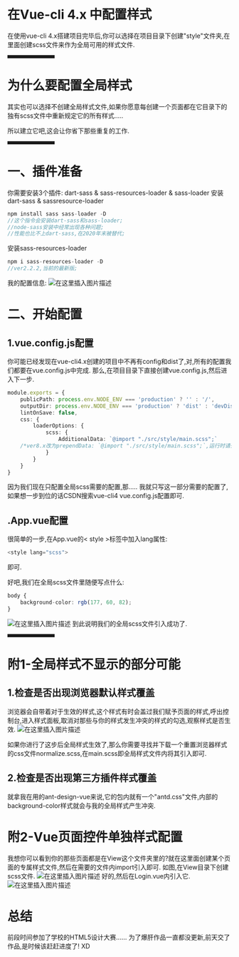 # 在Vue-cli 4.x 中配置样式
在使用vue-cli 4.x搭建项目完毕后,你可以选择在项目目录下创建"style"文件夹,在里面创建scss文件来作为全局可用的样式文件.
<hr style=" border:solid; width:100px; height:1px;" color=#000000 size=1">

# 为什么要配置全局样式

其实也可以选择不创建全局样式文件,如果你愿意每创建一个页面都在它目录下的独有scss文件中重新规定它的所有样式.....

所以建立它吧,这会让你省下那些重复的工作.
<hr style=" border:solid; width:100px; height:1px;" color=#000000 size=1">

# 一、插件准备
你需要安装3个插件: dart-sass   &  sass-resources-loader  &  sass-loader
安装dart-sass  &  sassresource-loader
```typescript
npm install sass sass-loader -D
//这个指令会安装dart-sass和sass-loader;
//node-sass安装中经常出现各种问题;
//性能也比不上dart-sass,在2020年末被替代;
```

安装sass-resources-loader
```typescript
npm i sass-resources-loader -D
//ver2.2.2,当前的最新版;
```

我的配置信息:
![在这里插入图片描述](https://img-blog.csdnimg.cn/2021061722051944.jpg?x-oss-process=image/watermark,type_ZmFuZ3poZW5naGVpdGk,shadow_10,text_aHR0cHM6Ly9ibG9nLmNzZG4ubmV0L3FxXzUyNjk3OTk0,size_16,color_FFFFFF,t_70#pic_center)

# 二、开始配置
## 1.vue.config.js配置
你可能已经发现在vue-cli4.x创建的项目中不再有config和dist了,对,所有的配置我们都要在vue.config.js中完成.
那么,在项目目录下直接创建vue.config.js,然后进入下一步.

```typescript
module.exports = {
    publicPath: process.env.NODE_ENV === 'production' ? '' : '/',
    outputDir: process.env.NODE_ENV === 'production' ? 'dist' : 'devDist',
    lintOnSave: false,
    css: {
        loaderOptions: {
            scss: {
                AdditionalData: `@import "./src/style/main.scss";`
    /*ver8.x改为prependData: `@import "./src/style/main.scss";`,运行时请去掉本注释 */
            }
        }
    }
}
```
因为我们现在只配置全局scss需要的配置,那.....
我就只写这一部分需要的配置了,如果想一步到位的话CSDN搜索vue-cli4 vue.config.js配置即可.

## .App.vue配置
很简单的一步,在App.vue的< style >标签中加入lang属性:

```typescript
<style lang="scss">
```
即可.

好吧,我们在全局scss文件里随便写点什么:

```typescript
body {
    background-color: rgb(177, 60, 82);
}

```
![在这里插入图片描述](https://img-blog.csdnimg.cn/20210617225216749.jpg?x-oss-process=image/watermark,type_ZmFuZ3poZW5naGVpdGk,shadow_10,text_aHR0cHM6Ly9ibG9nLmNzZG4ubmV0L3FxXzUyNjk3OTk0,size_16,color_FFFFFF,t_70#pic_center)
到此说明我们的全局scss文件引入成功了.


<hr style=" border:solid; width:100px; height:1px;" color=#000000 size=1">

# 附1-全局样式不显示的部分可能
## 1.检查是否出现浏览器默认样式覆盖
浏览器会自带着对于生效的样式,这个样式有时会盖过我们赋予页面的样式,呼出控制台,进入样式面板,取消对那些与你的样式发生冲突的样式的勾选,观察样式是否生效.
![在这里插入图片描述](https://img-blog.csdnimg.cn/2021061723071690.jpg?x-oss-process=image/watermark,type_ZmFuZ3poZW5naGVpdGk,shadow_10,text_aHR0cHM6Ly9ibG9nLmNzZG4ubmV0L3FxXzUyNjk3OTk0,size_16,color_FFFFFF,t_70#pic_center)

如果你进行了这步后全局样式生效了,那么你需要寻找并下载一个重置浏览器样式的css文件normalize.scss,在main.scss即全局样式文件内将其引入即可.
## 2.检查是否出现第三方插件样式覆盖
就拿我在用的ant-design-vue来说,它的包内就有一个"antd.css"文件,内部的background-color样式就会与我的全局样式产生冲突.

 # 附2-Vue页面控件单独样式配置
我想你可以看到你的那些页面都是在View这个文件夹里的?就在这里面创建某个页面的专属样式文件,然后在需要的文件内import引入即可.
如图,在View目录下创建scss文件.
![在这里插入图片描述](https://img-blog.csdnimg.cn/20210617224550671.jpg#pic_center)
好的,然后在Login.vue内引入它.
![在这里插入图片描述](https://img-blog.csdnimg.cn/20210617224613354.jpg#pic_center)
# 总结
前段时间参加了学校的HTML5设计大赛......
为了爆肝作品一直都没更新,前天交了作品,是时候该赶赶进度了! XD
